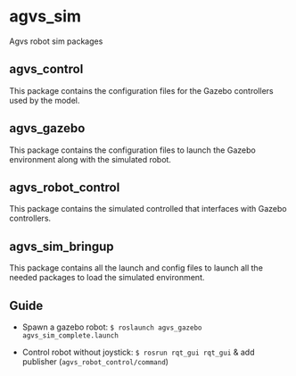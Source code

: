 # agvs_sim
Agvs robot sim packages

## agvs_control
This package contains the configuration files for the Gazebo controllers used by the model.

## agvs_gazebo
This package contains the configuration files to launch the Gazebo environment along with the simulated robot.

## agvs_robot_control
This package contains the simulated controlled that interfaces with Gazebo controllers.

## agvs_sim_bringup
This package contains all the launch and config files to launch all the needed packages to load the simulated environment.


## Guide

- Spawn a gazebo robot: 
    ```$ roslaunch agvs_gazebo agvs_sim_complete.launch```

- Control robot without joystick: 
    ```$ rosrun rqt_gui rqt_gui``` & add publisher (```agvs_robot_control/command```)
